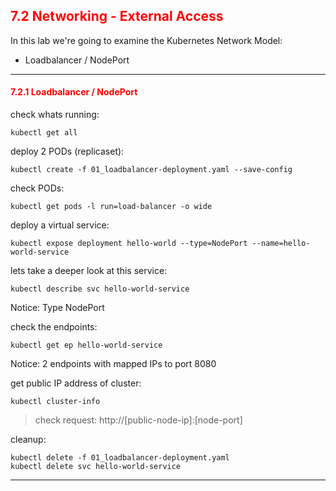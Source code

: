 ## <font color='red'> 7.2 Networking - External Access </font>

In this lab we're going to examine the Kubernetes Network Model:
* Loadbalancer / NodePort

---

#### <font color='red'> 7.2.1 Loadbalancer / NodePort </font>
check whats running:
```
kubectl get all
```
deploy 2 PODs (replicaset):
```
kubectl create -f 01_loadbalancer-deployment.yaml --save-config
```
check PODs:
```
kubectl get pods -l run=load-balancer -o wide
```
deploy a virtual service:
```
kubectl expose deployment hello-world --type=NodePort --name=hello-world-service
```
lets take a deeper look at this service:
```
kubectl describe svc hello-world-service
```
Notice: Type NodePort  

check the endpoints:
```
kubectl get ep hello-world-service
```
Notice: 2 endpoints with mapped IPs to port 8080  

get public IP address of cluster:
```
kubectl cluster-info
```

> check request: http://[public-node-ip]:[node-port]

cleanup:
```
kubectl delete -f 01_loadbalancer-deployment.yaml
kubectl delete svc hello-world-service
```

---